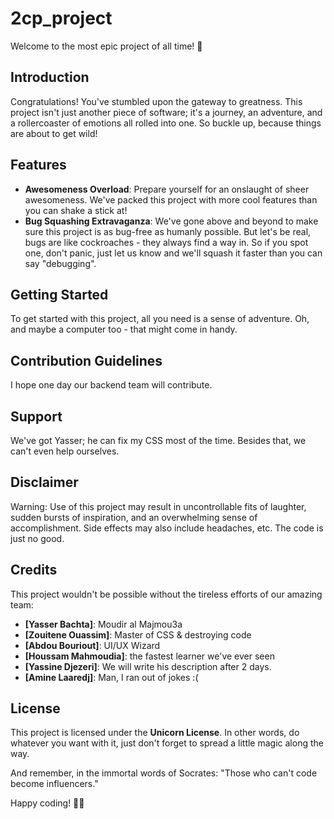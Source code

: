 # 2cp_project

Welcome to the most epic project of all time! 🎉

## Introduction
Congratulations! You've stumbled upon the gateway to greatness. This project isn't just another piece of software; it's a journey, an adventure, and a rollercoaster of emotions all rolled into one. So buckle up, because things are about to get wild!

## Features
- **Awesomeness Overload**: Prepare yourself for an onslaught of sheer awesomeness. We've packed this project with more cool features than you can shake a stick at!
- **Bug Squashing Extravaganza**: We've gone above and beyond to make sure this project is as bug-free as humanly possible. But let's be real, bugs are like cockroaches - they always find a way in. So if you spot one, don't panic, just let us know and we'll squash it faster than you can say "debugging".

## Getting Started
To get started with this project, all you need is a sense of adventure. Oh, and maybe a computer too - that might come in handy.

## Contribution Guidelines
I hope one day our backend team will contribute.

## Support
We've got Yasser; he can fix my CSS most of the time. Besides that, we can't even help ourselves.

## Disclaimer
Warning: Use of this project may result in uncontrollable fits of laughter, sudden bursts of inspiration, and an overwhelming sense of accomplishment. Side effects may also include headaches, etc. The code is just no good.

## Credits
This project wouldn't be possible without the tireless efforts of our amazing team:
- **[Yasser Bachta]**: Moudir al Majmou3a
- **[Zouitene Ouassim]**: Master of CSS & destroying code
- **[Abdou Bouriout]**: UI/UX Wizard
- **[Houssam Mahmoudia]**: the fastest learner we've ever seen
- **[Yassine Djezeri]**:  We will write his description after 2 days.
- **[Amine Laaredj]**: Man, I ran out of jokes :(


## License
This project is licensed under the **Unicorn License**. In other words, do whatever you want with it, just don't forget to spread a little magic along the way.

And remember, in the immortal words of Socrates: "Those who can't code become influencers."

Happy coding! 🚀✨

